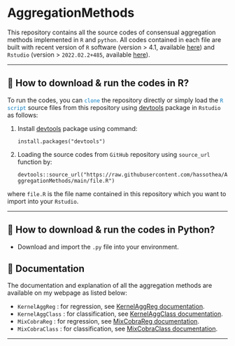# AggregationMethods

This repository contains all the source codes of consensual aggregation methods implemented in `R` and `python`. All codes contained in each file are built with recent version of `R` software (version $>$ 4.1, available [here](https://cran.r-project.org/bin/windows/base/)) and `Rstudio` (version > `2022.02.2+485`, available [here](https://www.rstudio.com/products/rstudio/download/#download)).

---

## &#128270; How to download & run the codes in R?

To run the codes, you can <span style="color: #097BC1">`clone`</span> the repository directly or simply load the <span style="color: #097BC1">`R script`</span> source files from this repository using [devtools](https://cran.r-project.org/web/packages/devtools/index.html) package in `Rstudio` as follows:

1. Install [devtools](https://cran.r-project.org/web/packages/devtools/index.html) package using command: 

    `install.packages("devtools")`

2. Loading the source codes from `GitHub` repository using `source_url` function by: 

    `devtools::source_url("https://raw.githubusercontent.com/hassothea/AggregationMethods/main/file.R")`

where `file.R` is the file name contained in this repository which you want to import into your `Rstudio`.

---

## &#128270; How to download & run the codes in Python?

- Download and import the `.py` file into your environment.

## &#128214; Documentation

The documentation and explanation of all the aggregation methods are available on my webpage as listed below:

- `KernelAggReg` : for regression, see [KernelAggReg documentation](https://hassothea.github.io/files/CodesPhD/KernelAggReg.html).
- `KernelAggClass` : for classification, see [KernelAggClass documentation](https://hassothea.github.io/files/CodesPhD/KernelAggClass.html).
- `MixCobraReg` : for regression, see [MixCobraReg documentation](https://hassothea.github.io/files/CodesPhD/MixCobraReg.html).
- `MixCobraClass` : for classification, see [MixCobraClass documentation](https://hassothea.github.io/files/CodesPhD/MixCobraClass.html).

---
